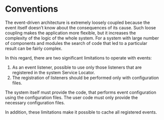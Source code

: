 Conventions
===========

The event-driven architecture is extremely loosely coupled because the event 
itself doesn’t know about the consequences of its cause. 
Such loose coupling makes the application more flexible, but it increases the 
complexity of the logic of the whole system. 
For a system with large number of components and modules the search of code that 
led to a particular result can be fairly complex.

In this regard, there are two significant limitations to operate with events:

1. As an event listener, possible to use only those listeners that are registered 
   in the system Service Locator.
2. The registration of listeners should be performed only with configuration 
   files.

The system itself must provide the code, that performs event configuration using
the configuration files. The user code must only provide the necessary
configuration files.

In addition, these limitations make it possible to cache all registered events.
